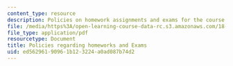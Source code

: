 ```yaml
---
content_type: resource
description: Policies on homework assignments and exams for the course.
file: /media/https%3A/open-learning-course-data-rc.s3.amazonaws.com/18-306-advanced-partial-differential-equations-with-applications-fall-2009/ed56296190961b123224a0ad087b74d2_MIT18_306f09_assn01_PSetPolicies.pdf
file_type: application/pdf
resourcetype: Document
title: Policies regarding homeworks and Exams
uid: ed562961-9096-1b12-3224-a0ad087b74d2
---
```

